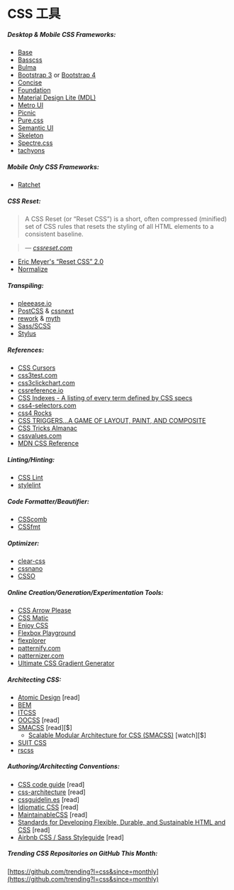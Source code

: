 # CSS 工具
##### Desktop & Mobile CSS Frameworks:

* [Base](http://getbase.org/)
* [Basscss](http://basscss.com/)
* [Bulma](http://bulma.io/)
* [Bootstrap 3](http://getbootstrap.com/components/) or [Bootstrap 4](https://v4-alpha.getbootstrap.com/)
* [Concise](http://concisecss.com/)
* [Foundation](http://foundation.zurb.com/)
* [Material Design Lite (MDL)](http://www.getmdl.io/index.html)
* [Metro UI](http://metroui.org.ua/)
* [Picnic](http://picnicss.com/)
* [Pure.css](http://purecss.io/)
* [Semantic UI](http://semantic-ui.com/)
* [Skeleton](http://getskeleton.com/)
* [Spectre.css](https://picturepan2.github.io/spectre/)
* [tachyons](https://github.com/tachyons-css/tachyons/)

##### Mobile Only CSS Frameworks:

* [Ratchet](http://goratchet.com/)

##### CSS Reset:

> A CSS Reset (or “Reset CSS”) is a short, often compressed (minified) set of CSS rules that resets the styling of all HTML elements to a consistent baseline.

><cite>&#8212; [cssreset.com](http://cssreset.com/what-is-a-css-reset/)</cite>

* [Eric Meyer's “Reset CSS” 2.0](http://meyerweb.com/eric/tools/css/reset/)
* [Normalize](https://necolas.github.io/normalize.css/)

##### Transpiling:

* [pleeease.io](http://pleeease.io/)
* [PostCSS](https://github.com/postcss/postcss) & [cssnext](http://cssnext.io/)
* [rework](https://github.com/reworkcss/rework) & [myth](http://www.myth.io/)
* [Sass/SCSS](http://sass-lang.com/)
* [Stylus](https://github.com/stylus/stylus)

##### References:

* [CSS Cursors](http://csscursor.info/)
* [css3test.com](http://css3test.com/)
* [css3clickchart.com](http://css3clickchart.com/)
* [cssreference.io](http://cssreference.io/)
* [CSS Indexes - A listing of every term defined by CSS specs](https://drafts.csswg.org/indexes/)
* [css4-selectors.com](http://css4-selectors.com/)
* [css4 Rocks](http://css4.rocks/)
* [CSS TRIGGERS...A GAME OF LAYOUT, PAINT, AND COMPOSITE](http://csstriggers.com/)
* [CSS Tricks Almanac](https://css-tricks.com/almanac/)
* [cssvalues.com](http://cssvalues.com/)
* [MDN CSS Reference](https://developer.mozilla.org/en-US/docs/Web/CSS/Reference)

##### Linting/Hinting:

* [CSS Lint](http://csslint.net/)
* [stylelint](http://stylelint.io/)

##### Code Formatter/Beautifier:

* [CSScomb](https://github.com/csscomb/csscomb.js)
* [CSSfmt](https://github.com/morishitter/cssfmt)

##### Optimizer:

* [clear-css](https://github.com/jakubpawlowicz/clean-css)
* [cssnano](http://cssnano.co/)
* [CSSO](http://css.github.io/csso/)

##### Online Creation/Generation/Experimentation Tools:

* [CSS Arrow Please](http://cssarrowplease.com/)
* [CSS Matic](http://www.cssmatic.com/)
* [Enjoy CSS](http://enjoycss.com/)
* [Flexbox Playground](https://scotch.io/demos/visual-guide-to-css3-flexbox-flexbox-playground)
* [flexplorer](http://bennettfeely.com/flexplorer/)
* [patternify.com](http://patternify.com)
* [patternizer.com](http://patternizer.com/)
* [Ultimate CSS Gradient Generator](http://www.colorzilla.com/gradient-editor/)

##### Architecting CSS:

* [Atomic Design](http://atomicdesign.bradfrost.com/) [read]
* [BEM](http://getbem.com/introduction/)
* [ITCSS](https://www.xfive.co/blog/itcss-scalable-maintainable-css-architecture/)
* [OOCSS](http://oocss.org/) [read]
* [SMACSS](https://smacss.com/) [read][$]
  * [Scalable Modular Architecture for CSS (SMACSS)](https://frontendmasters.com/courses/smacss/) [watch][$]
* [SUIT CSS](http://suitcss.github.io)
* [rscss](http://rscss.io/)

##### Authoring/Architecting Conventions:

* [CSS code guide](http://codeguide.co/#css) [read]
* [css-architecture](https://github.com/jareware/css-architecture) [read]
* [cssguidelin.es](http://cssguidelin.es/) [read]
* [Idiomatic CSS](https://github.com/necolas/idiomatic-css) [read]
* [MaintainableCSS](http://maintainablecss.com/) [read]
* [Standards for Developing Flexible, Durable, and Sustainable HTML and CSS](http://mdo.github.io/code-guide/) [read]
* [Airbnb CSS / Sass Styleguide](https://github.com/airbnb/css) [read]

##### Trending CSS Repositories on GitHub This Month:

[https://github.com/trending?l=css&since=monthly](https://github.com/trending?l=css&since=monthly)



































 






